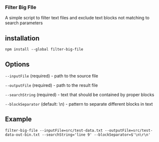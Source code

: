 ### Filter Big FIle ###

A simple script to filter text files and exclude text blocks not matching to search parameters

## installation ##
```
npm install --global filter-big-file
```

## Options ##
```--inputFile``` (required) - path to the source file

```--outputFile``` (required) - path to the result file

```--searchString``` (required) - text that should be contained by proper blocks

```--blockSeparator``` (default: \n) - pattern to separate different blocks in text

## Example ##
```
filter-big-file --inputFile=src/test-data.txt --outputFile=src/test-data-out-bin.txt --searchString='line 9' --blockSeparator=$'\n\r\n'
```